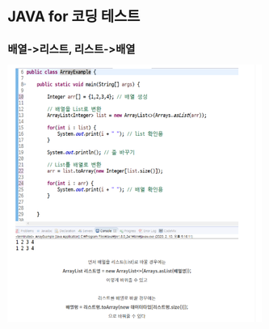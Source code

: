 # JAVA for 코딩 테스트

## 배열->리스트, 리스트->배열

![image-20210208114234557](md-images/image-20210208114234557.png)

